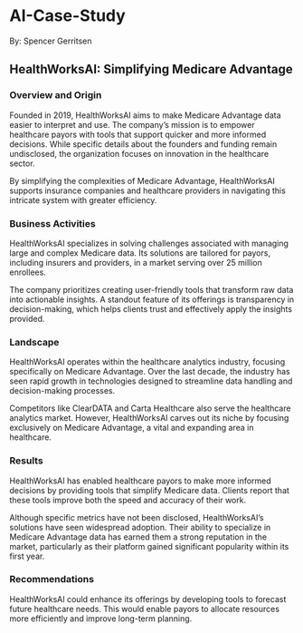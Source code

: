 # AI-Case-Study
By: Spencer Gerritsen

## HealthWorksAI: Simplifying Medicare Advantage
### Overview and Origin
Founded in 2019, HealthWorksAI aims to make Medicare Advantage data easier to interpret and use. The company’s mission is to empower healthcare payors with tools that support quicker and more informed decisions. While specific details about the founders and funding remain undisclosed, the organization focuses on innovation in the healthcare sector.

By simplifying the complexities of Medicare Advantage, HealthWorksAI supports insurance companies and healthcare providers in navigating this intricate system with greater efficiency.

### Business Activities
HealthWorksAI specializes in solving challenges associated with managing large and complex Medicare data. Its solutions are tailored for payors, including insurers and providers, in a market serving over 25 million enrollees.

The company prioritizes creating user-friendly tools that transform raw data into actionable insights. A standout feature of its offerings is transparency in decision-making, which helps clients trust and effectively apply the insights provided.

### Landscape
HealthWorksAI operates within the healthcare analytics industry, focusing specifically on Medicare Advantage. Over the last decade, the industry has seen rapid growth in technologies designed to streamline data handling and decision-making processes.

Competitors like ClearDATA and Carta Healthcare also serve the healthcare analytics market. However, HealthWorksAI carves out its niche by focusing exclusively on Medicare Advantage, a vital and expanding area in healthcare.

### Results
HealthWorksAI has enabled healthcare payors to make more informed decisions by providing tools that simplify Medicare data. Clients report that these tools improve both the speed and accuracy of their work.

Although specific metrics have not been disclosed, HealthWorksAI’s solutions have seen widespread adoption. Their ability to specialize in Medicare Advantage data has earned them a strong reputation in the market, particularly as their platform gained significant popularity within its first year.

### Recommendations
HealthWorksAI could enhance its offerings by developing tools to forecast future healthcare needs. This would enable payors to allocate resources more efficiently and improve long-term planning.



